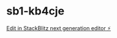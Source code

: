 # sb1-kb4cje

[Edit in StackBlitz next generation editor ⚡️](https://stackblitz.com/~/github.com/suwyopbe/sb1-kb4cje)